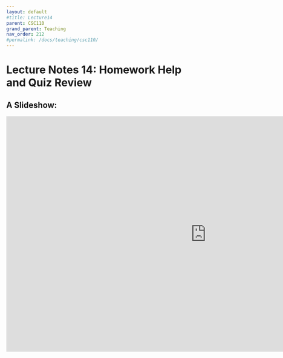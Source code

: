 ```yaml
---
layout: default
#title: Lecture14
parent: CSC110
grand_parent: Teaching
nav_order: 212
#permalink: /docs/teaching/csc110/
---  
```

  

Lecture Notes 14: Homework Help and Quiz Review
===========================================



A Slideshow:
---------------

<iframe src="https://docs.google.com/presentation/d/1ootRzEpmFjV6qTlvMvAbL5CaCLLFZa0PzWWSjHdWnN0/embed?start=false&loop=false&delayms=60000" frameborder="0" width="1055" height="623" allowfullscreen="true" mozallowfullscreen="true" webkitallowfullscreen="true"></iframe>

